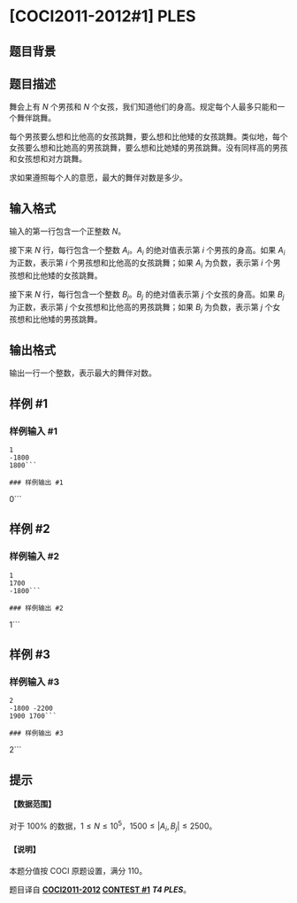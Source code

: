 # [COCI2011-2012#1] PLES

## 题目背景



## 题目描述

舞会上有 $N$ 个男孩和 $N$ 个女孩，我们知道他们的身高。规定每个人最多只能和一个舞伴跳舞。

每个男孩要么想和比他高的女孩跳舞，要么想和比他矮的女孩跳舞。类似地，每个女孩要么想和比她高的男孩跳舞，要么想和比她矮的男孩跳舞。没有同样高的男孩和女孩想和对方跳舞。

求如果遵照每个人的意愿，最大的舞伴对数是多少。

## 输入格式

输入的第一行包含一个正整数 $N$。

接下来 $N$ 行，每行包含一个整数 $A_i$。$A_i$ 的绝对值表示第 $i$ 个男孩的身高。如果 $A_i$ 为正数，表示第 $i$ 个男孩想和比他高的女孩跳舞；如果 $A_i$ 为负数，表示第 $i$ 个男孩想和比他矮的女孩跳舞。

接下来 $N$ 行，每行包含一个整数 $B_j$。$B_j$ 的绝对值表示第 $j$ 个女孩的身高。如果 $B_j$ 为正数，表示第 $j$ 个女孩想和比他高的男孩跳舞；如果 $B_j$ 为负数，表示第 $j$ 个女孩想和比他矮的男孩跳舞。

## 输出格式

输出一行一个整数，表示最大的舞伴对数。

## 样例 #1

### 样例输入 #1
```
1
-1800
1800```

### 样例输出 #1

```
0```

## 样例 #2

### 样例输入 #2
```
1
1700
-1800```

### 样例输出 #2

```
1```

## 样例 #3

### 样例输入 #3
```
2
-1800 -2200
1900 1700```

### 样例输出 #3

```
2```

## 提示

#### 【数据范围】

对于 $100\%$ 的数据，$1 \le N \le 10^5$，$1500 \le |A_i,B_j| \le 2500$。

#### 【说明】

本题分值按 COCI 原题设置，满分 $110$。

题目译自 **[COCI2011-2012](https://hsin.hr/coci/archive/2011_2012/) [CONTEST #1](https://hsin.hr/coci/archive/2011_2012/contest1_tasks.pdf)** ___T4 PLES___。
